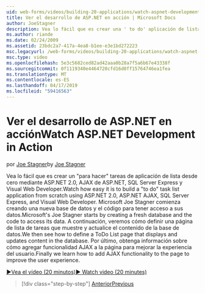 ```yaml
---
uid: web-forms/videos/building-20-applications/watch-aspnet-development-in-action
title: Ver el desarrollo de ASP.NET en acción | Microsoft Docs
author: JoeStagner
description: Vea lo fácil que es crear una ' to do' aplicación de lista desde cero mediante ASP.NET 2.0, AJAX de ASP.NET, SQL Server Express y Visual Web Developer de tareas. MIC...
ms.author: riande
ms.date: 02/24/2009
ms.assetid: 23bdc2a7-417a-4ea8-b1ee-e3e1bd272223
msc.legacyurl: /web-forms/videos/building-20-applications/watch-aspnet-development-in-action
msc.type: video
ms.openlocfilehash: 5e3c5682ced82ad42aaa0b28a7f5a6b67e43338f
ms.sourcegitcommit: 0f1119340e4464720cfd16d0ff15764746ea1fea
ms.translationtype: MT
ms.contentlocale: es-ES
ms.lasthandoff: 04/17/2019
ms.locfileid: "59416563"
---
```

# <a name="watch-aspnet-development-in-action"></a><span data-ttu-id="79af4-104">Ver el desarrollo de ASP.NET en acción</span><span class="sxs-lookup"><span data-stu-id="79af4-104">Watch ASP.NET Development in Action</span></span>

<span data-ttu-id="79af4-105">por [Joe Stagner](https://github.com/JoeStagner)</span><span class="sxs-lookup"><span data-stu-id="79af4-105">by [Joe Stagner](https://github.com/JoeStagner)</span></span>

<span data-ttu-id="79af4-106">Vea lo fácil que es crear un "para hacer" tareas de aplicación de lista desde cero mediante ASP.NET 2.0, AJAX de ASP.NET, SQL Server Express y Visual Web Developer.</span><span class="sxs-lookup"><span data-stu-id="79af4-106">Watch how easy it is to build a "to do" task list application from scratch using ASP.NET 2.0, ASP.NET AJAX, SQL Server Express, and Visual Web Developer.</span></span> <span data-ttu-id="79af4-107">Microsoft Joe Stagner comienza creando una nueva base de datos y el código para tener acceso a sus datos.</span><span class="sxs-lookup"><span data-stu-id="79af4-107">Microsoft's Joe Stagner starts by creating a fresh database and the code to access its data.</span></span> <span data-ttu-id="79af4-108">A continuación, veremos cómo definir una página de lista de tareas que muestre y actualice el contenido de la base de datos.</span><span class="sxs-lookup"><span data-stu-id="79af4-108">We then see how to define a ToDo List page that displays and updates content in the database.</span></span> <span data-ttu-id="79af4-109">Por último, obtenga información sobre cómo agregar funcionalidad AJAX a la página para mejorar la experiencia del usuario.</span><span class="sxs-lookup"><span data-stu-id="79af4-109">Finally we learn how to add AJAX functionality to the page to improve the user experience.</span></span>

[<span data-ttu-id="79af4-110">&#9654;Vea el vídeo (20 minutos)</span><span class="sxs-lookup"><span data-stu-id="79af4-110">&#9654; Watch video (20 minutes)</span></span>](https://channel9.msdn.com/Blogs/ASP-NET-Site-Videos/watch-aspnet-development-in-action)

> [!div class="step-by-step"]
> [<span data-ttu-id="79af4-111">Anterior</span><span class="sxs-lookup"><span data-stu-id="79af4-111">Previous</span></span>](lesson-8-working-with-the-gridview-and-formview.md)
